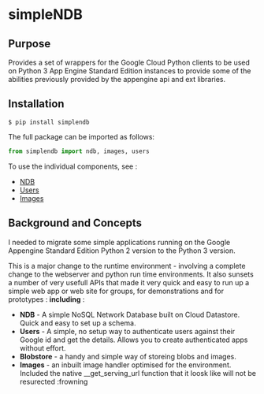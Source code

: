 # simpleNDB

## Purpose
Provides a set of wrappers for the Google Cloud Python clients to be used on Python 3 App Engine Standard Edition instances to provide some of the abilities previously provided by the appengine api and ext libraries.

## Installation

```shell
$ pip install simplendb
```

The full package can be imported as follows:

```python
from simplendb import ndb, images, users
```

To use the individual components, see :

- [NDB](docs/NDB.md)
- [Users](docs/Users.md)
- [Images](docs/Images.md)

## Background and Concepts

I needed to migrate some simple applications running on the  Google Appengine Standard Edition Python 2 version to the Python 3 version.

This is a major change to the runtime environment - involving a complete change to the webserver and python run time environments. It also sunsets a number of very usefull APIs that made it very quick and easy to run up a simple web app or web site for groups, for demonstrations and for prototypes : **including** :

- **NDB** - A simple NoSQL Network Database built on Cloud Datastore. Quick and easy to set up a schema.
- **Users** - A simple, no setup way to authenticate users against their Google id and get the details. Allows you to create authenticated apps without effort.
- **Blobstore** - a handy and simple way of storeing blobs and images.
- **Images** - an inbuilt image handler optimised for the environment. Included the native __get_serving_url function that it loosk like will not be resurected :frowning
